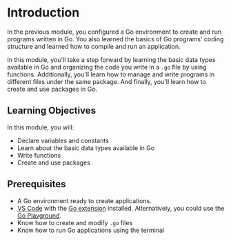 # Introduction

In the previous module, you configured a Go environment to create and run programs written in Go. You also learned the basics of Go programs' coding structure and learned how to compile and run an application.

In this module, you'll take a step forward by learning the basic data types available in Go and organizing the code you write in a `.go` file by using functions. Additionally, you'll learn how to manage and write programs in different files under the same package. And finally, you'll learn how to create and use packages in Go.

## Learning Objectives

In this module, you will:

- Declare variables and constants
- Learn about the basic data types available in Go
- Write functions
- Create and use packages

## Prerequisites

- A Go environment ready to create applications.
- [VS Code](https://code.visualstudio.com/download) with the [Go extension](https://marketplace.visualstudio.com/items?itemName=golang.Go) installed. Alternatively, you could use the [Go Playground](https://play.golang.org/).
- Know how to create and modify `.go` files
- Know how to run Go applications using the terminal
